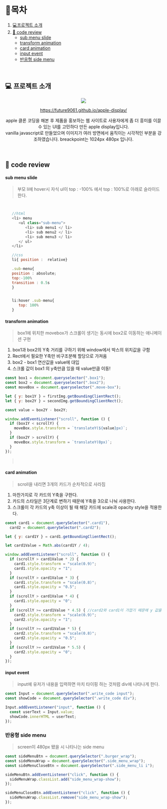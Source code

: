 # 🎇목차

1. [💻프로젝트 소개](#-프로젝트-소개)
2. [🧾 code review](#-code-review)
   - [sub menu slide](#sub-menu-slide)
   - [transform animation](#transform-animation)
   - [card animation](#card-animation)
   - [input event](#input-event)
   - [반응형 side menu](#반응형-slide-menu)

<br />

## 💻 프로젝트 소개

<div align="center">
   <img src="https://github.com/future9061/apple-display/assets/132829711/6b4ee03c-0cfb-4f45-96af-b4b102bfe705">

   https://future9061.github.io/apple-display/

   apple 클론 코딩을 해본 후 제품을 홍보하는 웹 사이트로
   사용자에게 좀 더 흥미를 이끌 수 있는 UI를 고민하다 만든 apple display입니다. <br />
   vanilla javascript로 만들었으며 이미지가 여러 방면에서 움직이는 시각적인 부분을 강조하였습니다.
   breackpoint는 1024px 480px 입니다.

</div>

<br />

## 🧾 code review

#### sub menu slide

> 부모 li에 hover시 자식 ul이 top : -100% 에서 top : 100%로 아래로 슬라이드 한다.

```javascript


   //html
   <li> menu
      <ul class="sub-menu">
         <li> sub menu1 </ li>
         <li> sub menu2 </ li>
         <li> sub menu3 </ li>
      </ ul>
   </li>

   //css
   li{ position :  relative}

   .sub-menu{
   position : absolute;
   top:-100%
   transition : 0.5s
   }


   li:hover .sub-menu{
      top: 100%
   }


```

#### transform animation

> box1에 위치한 movebox가 스크롤이 생기는 동시에 box2로 이동하는 애니메이션 구현

1. box1과 box2의 Y축 거리를 구하기 위해 window에서 박스의 위치값을 구함
2. Rect에서 필요한 Y축만 비구조분해 할당으로 가져옴
3. box2 - box1 연산값을 value에 대입
4. 스크롤 값이 box1 의 y축만큼 있을 때 value만큼 이동!

```javascript
const box1 = document.queryselector(".box1");
const box2 = document.queryselector(".box2");
const moveBox = document.queryselector(".move-box");

let { y: box1Y } = firstImg.getBoundingClientRect();
let { y: box2Y } = secondImg.getBoundingClientRect();

const value = box2Y - box2Y;

window.addEventListener("scroll", function () {
  if (box1Y < scrollY) {
    moveBox.style.transform = `translateY(${value}px)`;
  }
  if (box2Y > scrollY) {
    moveBox.style.transform = `translateY(0px)`;
  }
});
```


> <br />

#### card animation

> scroll을 내리면 3개의 카드가 순차적으로 사라짐

1. 마찬가지로 각 카드의 Y축을 구한다.
2. 카드의 스타일은 3단계로 변하기 때문에 Y축을 3으로 나눠 사용한다.
3. 스크롤이 각 카드의 y축 이상이 될 때 해당 카드에 scale과 opacity style을 적용한다.

```javascript
const card1 = document.querySelector(".card1"),
  card2 = document.querySelector(".card2");

let { y: card1Y } = card1.getBoundingClientRect();

let card1Value = Math.abs(card1Y / 4);

window.addEventListener("scroll", function () {
  if (scrollY > card1Value * 2) {
    card1.style.transform = "scale(0.9)";
    card1.style.opacity = "1";
  }
  if (scrollY > card1Value * 3) {
    card1.style.transform = "scale(0.8)";
    card1.style.opacity = "0.5";
  }
  if (scrollY > card1Value * 4) {
    card1.style.opacity = "0";
  }
  if (scrollY >= card1Value * 4.5) { //card2와 card1이 가깝기 때문에 y 값을 0.5씩 함
    card2.style.transform = "scale(0.9)";
    card2.style.opacity = "1";
  }
  if (scrollY >= card1Value * 5) {
    card2.style.transform = "scale(0.8)";
    card2.style.opacity = "0.5";
  }
  if (scrollY >= card1Value * 5.5) {
    card2.style.opacity = "0";
  }
});
```

#### input event

> input에 유저가 내용을 입력하면 마치 타이핑 하는 것처럼 div에 나타나게 한다.

```javascript
const Input = document.querySelector(".write_code input");
const showCode = document.querySelector(".write_code div");

Input.addEventListener("input", function () {
  const userText = Input.value;
  showCode.innerHTML = userText;
});
```

### 반응형 side menu

> screen이 480px 됐을 시 나타나는 side menu

```javascript
const sideMenuBtn = document.querySelector(".burger_wrap");
const sideMenuWrap = document.querySelector(".side_menu_wrap");
const sideMenuCloseBtn = document.querySelector(".side_menu_li i");

sideMenuBtn.addEventListener("click", function () {
  sideMenuWrap.classList.add("side_menu_wrap-show");
});

sideMenuCloseBtn.addEventListener("click", function () {
  sideMenuWrap.classList.remove("side_menu_wrap-show");
});
```
